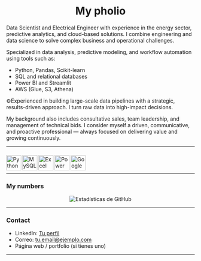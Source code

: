 <h1 align="center">My pholio</h1>



Data Scientist and Electrical Engineer with experience in the energy sector, predictive analytics, and cloud-based solutions. I combine engineering and data science to solve complex business and operational challenges.

Specialized in data analysis, predictive modeling, and workflow automation using tools such as:

- Python, Pandas, Scikit-learn  
- SQL and relational databases  
- Power BI and Streamlit  
- AWS (Glue, S3, Athena)

⚙Experienced in building large-scale data pipelines with a strategic, results-driven approach. I turn raw data into high-impact decisions.

My background also includes consultative sales, team leadership, and management of technical bids. I consider myself a driven, communicative, and proactive professional — always focused on delivering value and growing continuously.



---

###  

<img align="left" alt="Python" width="40px" src="https://img.shields.io/badge/Python-3776AB?style=for-the-badge&logo=python&logoColor=white" />
<img align="left" alt="MySQL" width="40px" src="https://img.shields.io/badge/MySQL-005C84?style=for-the-badge&logo=mysql&logoColor=white" />
<img align="left" alt="Excel" width="40px" src="https://img.shields.io/badge/Excel-217346?style=for-the-badge&logo=microsoft-excel&logoColor=white" />
<img align="left" alt="Power BI" width="40px" src="https://img.shields.io/badge/Power%20BI-F2C811?style=for-the-badge&logo=power%20bi&logoColor=black" />
<img align="left" alt="Google Cloud" width="40px" src="https://img.shields.io/badge/Google%20Cloud-4285F4?style=for-the-badge&logo=google-cloud&logoColor=white" />
<br><br>

---

###  My numbers

<p align="center">
  <img src="https://github-readme-stats.vercel.app/api?username=gabyx7677&show_icons=true&theme=dark" alt="Estadísticas de GitHub" />
</p>

---

###  Contact

- LinkedIn: [Tu perfil](https://www.linkedin.com/in/tuusuario/)
- Correo: tu.email@ejemplo.com
- Página web / portfolio (si tienes uno)

---
